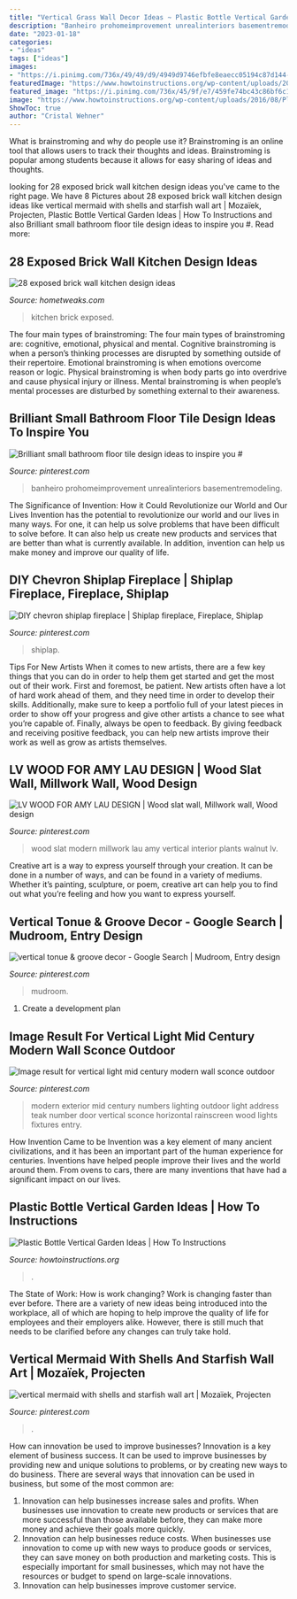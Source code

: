 ```yaml
---
title: "Vertical Grass Wall Decor Ideas ~ Plastic Bottle Vertical Garden Ideas"
description: "Banheiro prohomeimprovement unrealinteriors basementremodeling"
date: "2023-01-18"
categories:
- "ideas"
tags: ["ideas"]
images:
- "https://i.pinimg.com/736x/49/49/d9/4949d9746efbfe8eaecc05194c87d144--commercial-interior-design-interior-modern.jpg"
featuredImage: "https://www.howtoinstructions.org/wp-content/uploads/2016/08/Plastic-Bottle-Vertical-Garden-Ideas-2.jpg"
featured_image: "https://i.pinimg.com/736x/45/9f/e7/459fe74bc43c86bf6c10702c9ca061e4.jpg"
image: "https://www.howtoinstructions.org/wp-content/uploads/2016/08/Plastic-Bottle-Vertical-Garden-Ideas-2.jpg"
ShowToc: true
author: "Cristal Wehner"
---
```



What is brainstroming and why do people use it?
Brainstroming is an online tool that allows users to track their thoughts and ideas. Brainstroming is popular among students because it allows for easy sharing of ideas and thoughts.

	

		
looking for 28 exposed brick wall kitchen design ideas you've came to the right page. We have 8 Pictures about 28 exposed brick wall kitchen design ideas like vertical mermaid with shells and starfish wall art | Mozaïek, Projecten, Plastic Bottle Vertical Garden Ideas | How To Instructions and also Brilliant small bathroom floor tile design ideas to inspire you #. Read more:
		
    
## 28 Exposed Brick Wall Kitchen Design Ideas

<img loading=lazy src="https://hometweaks.com/media/images/20191002/28-exposed-brick-wall-kitchen-design-ideas-161570040675-original.jpg" onerror="this.onerror=null;this.src='https://tse1.mm.bing.net/th?id=OIP.yYbXT6YWbvFCaTd-V8TwZwHaKZ&amp;pid=15.1';" alt="28 exposed brick wall kitchen design ideas">

_Source: hometweaks.com_

>kitchen brick exposed. 

	

The four main types of brainstroming:
The four main types of brainstroming are: cognitive, emotional, physical and mental. Cognitive brainstroming is when a person’s thinking processes are disrupted by something outside of their repertoire. Emotional brainstroming is when emotions overcome reason or logic. Physical brainstroming is when body parts go into overdrive and cause physical injury or illness. Mental brainstroming is when people’s mental processes are disturbed by something external to their awareness.

    
## Brilliant Small Bathroom Floor Tile Design Ideas To Inspire You #

<img loading=lazy src="https://i.pinimg.com/736x/45/9f/e7/459fe74bc43c86bf6c10702c9ca061e4.jpg" onerror="this.onerror=null;this.src='https://tse1.mm.bing.net/th?id=OIP.AbwXhJ9TLqj4v2yW0IW2iAHaLG&amp;pid=15.1';" alt="Brilliant small bathroom floor tile design ideas to inspire you #">

_Source: pinterest.com_

>banheiro prohomeimprovement unrealinteriors basementremodeling. 

	

The Significance of Invention: How it Could Revolutionize our World and Our Lives
Invention has the potential to revolutionize our world and our lives in many ways. For one, it can help us solve problems that have been difficult to solve before. It can also help us create new products and services that are better than what is currently available. In addition, invention can help us make money and improve our quality of life.

    
## DIY Chevron Shiplap Fireplace | Shiplap Fireplace, Fireplace, Shiplap

<img loading=lazy src="https://i.pinimg.com/736x/22/02/8b/22028bd6d37ecc5c24e72b1217e3ca4b.jpg" onerror="this.onerror=null;this.src='https://tse4.mm.bing.net/th?id=OIP.g0nPH5p_yQky0HePQQuYtAHaJ3&amp;pid=15.1';" alt="DIY chevron shiplap fireplace | Shiplap fireplace, Fireplace, Shiplap">

_Source: pinterest.com_

>shiplap. 

	

Tips For New Artists
When it comes to new artists, there are a few key things that you can do in order to help them get started and get the most out of their work. First and foremost, be patient. New artists often have a lot of hard work ahead of them, and they need time in order to develop their skills. Additionally, make sure to keep a portfolio full of your latest pieces in order to show off your progress and give other artists a chance to see what you’re capable of. Finally, always be open to feedback. By giving feedback and receiving positive feedback, you can help new artists improve their work as well as grow as artists themselves.

    
## LV WOOD FOR AMY LAU DESIGN | Wood Slat Wall, Millwork Wall, Wood Design

<img loading=lazy src="https://i.pinimg.com/736x/49/49/d9/4949d9746efbfe8eaecc05194c87d144--commercial-interior-design-interior-modern.jpg" onerror="this.onerror=null;this.src='https://tse4.mm.bing.net/th?id=OIP.536S67DJTd6WpQIEfRD6SwHaJ4&amp;pid=15.1';" alt="LV WOOD FOR AMY LAU DESIGN | Wood slat wall, Millwork wall, Wood design">

_Source: pinterest.com_

>wood slat modern millwork lau amy vertical interior plants walnut lv. 

	

Creative art is a way to express yourself through your creation. It can be done in a number of ways, and can be found in a variety of mediums. Whether it’s painting, sculpture, or poem, creative art can help you to find out what you’re feeling and how you want to express yourself.

    
## Vertical Tonue &amp; Groove Decor - Google Search | Mudroom, Entry Design

<img loading=lazy src="https://i.pinimg.com/736x/cf/96/ff/cf96ff297ba55a25acf9ae27c9133535.jpg" onerror="this.onerror=null;this.src='https://tse4.mm.bing.net/th?id=OIP.Qu7_CQOP_7Qe1cIUqlmWVAHaJ4&amp;pid=15.1';" alt="vertical tonue &amp; groove decor - Google Search | Mudroom, Entry design">

_Source: pinterest.com_

>mudroom. 

	

1. Create a development plan 

    
## Image Result For Vertical Light Mid Century Modern Wall Sconce Outdoor

<img loading=lazy src="https://i.pinimg.com/736x/96/62/80/966280ebef469be2efc1a979c5eeee7c.jpg" onerror="this.onerror=null;this.src='https://tse2.mm.bing.net/th?id=OIP.PivHbGYXwUhI-cGQ--8-AQHaLF&amp;pid=15.1';" alt="Image result for vertical light mid century modern wall sconce outdoor">

_Source: pinterest.com_

>modern exterior mid century numbers lighting outdoor light address teak number door vertical sconce horizontal rainscreen wood lights fixtures entry. 

	

How Invention Came to be
Invention was a key element of many ancient civilizations, and it has been an important part of the human experience for centuries. Inventions have helped people improve their lives and the world around them. From ovens to cars, there are many inventions that have had a significant impact on our lives.

    
## Plastic Bottle Vertical Garden Ideas | How To Instructions

<img loading=lazy src="https://www.howtoinstructions.org/wp-content/uploads/2016/08/Plastic-Bottle-Vertical-Garden-Ideas-2.jpg" onerror="this.onerror=null;this.src='https://tse2.mm.bing.net/th?id=OIP.OjMSBmn8ohr5jfGkZ9S8oAHaFi&amp;pid=15.1';" alt="Plastic Bottle Vertical Garden Ideas | How To Instructions">

_Source: howtoinstructions.org_

>. 

	

The State of Work: How is work changing?
Work is changing faster than ever before. There are a variety of new ideas being introduced into the workplace, all of which are hoping to help improve the quality of life for employees and their employers alike. However, there is still much that needs to be clarified before any changes can truly take hold.

    
## Vertical Mermaid With Shells And Starfish Wall Art | Mozaïek, Projecten

<img loading=lazy src="https://i.pinimg.com/736x/29/77/c7/2977c7cb8b32521ec5d2c03616fffb57--mermaid-wall-art-mermaid-mosaics.jpg" onerror="this.onerror=null;this.src='https://tse2.mm.bing.net/th?id=OIP.dNRCdEBNMQFlOMvjO2o6AwHaJ3&amp;pid=15.1';" alt="vertical mermaid with shells and starfish wall art | Mozaïek, Projecten">

_Source: pinterest.com_

>. 

	

How can innovation be used to improve businesses?
Innovation is a key element of business success. It can be used to improve businesses by providing new and unique solutions to problems, or by creating new ways to do business. There are several ways that innovation can be used in business, but some of the most common are: 
1. Innovation can help businesses increase sales and profits. When businesses use innovation to create new products or services that are more successful than those available before, they can make more money and achieve their goals more quickly.
2. Innovation can help businesses reduce costs. When businesses use innovation to come up with new ways to produce goods or services, they can save money on both production and marketing costs. This is especially important for small businesses, which may not have the resources or budget to spend on large-scale innovations. 
3. Innovation can help businesses improve customer service.

